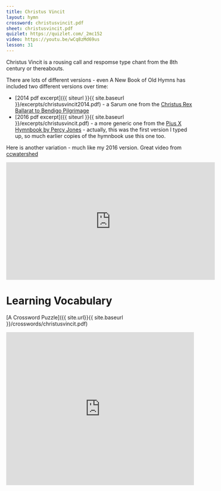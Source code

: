 ```yaml
---
title: Christus Vincit
layout: hymn
crossword: christusvincit.pdf
sheet: christusvincit.pdf
quizlet: https://quizlet.com/_2mc152 
video: https://youtu.be/wCq8zMd69us
lesson: 31
---
```


Christus Vincit is a rousing call and respomse type chant from the 8th century or thereabouts.

There are lots of different versions - even A New Book of Old Hymns has included two different versions over time:

 * [2014 pdf excerpt]({{ siteurl }}{{ site.baseurl }}/excerpts/christusvincit2014.pdf) - a Sarum one from the [Christus Rex Ballarat to Bendigo Pilgrimage](http://www.crex.org)
 * [2016 pdf excerpt]({{ siteurl }}{{ site.baseurl }}/excerpts/christusvincit.pdf) - a more generic one from the [Pius X Hymnbook by Percy Jones](http://www.ccwatershed.org/blog/2014/mar/15/hymnal-st-pius-x/) - actually, this was the first version I typed up, so much earlier copies of the hymnbook use this one too.

Here is another variation - much like my 2016 version. Great video from [ccwatershed](http://www.ccwatershed.org)

<iframe width="560" height="315" src="https://www.youtube.com/embed/wCq8zMd69us?rel=0" frameborder="0" allowfullscreen></iframe>

Learning Vocabulary
===================

[A Crossword Puzzle]({{ site.url}}{{ site.baseurl }}/crosswords/christusvincit.pdf)

<iframe src="https://quizlet.com/158445254/flashcards/embed" height="410" width="100%" style="border:0"></iframe>
